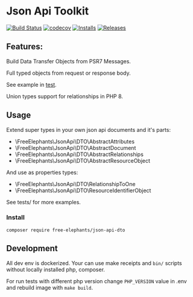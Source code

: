 # Json Api Toolkit

[![Build Status](https://github.com/FreeElephants/json-api-dto/workflows/CI/badge.svg)](https://github.com/FreeElephants/json-api-dto/actions)
[![codecov](https://codecov.io/gh/FreeElephants/json-api-dto/branch/master/graph/badge.svg)](https://codecov.io/gh/FreeElephants/json-api-dto)
[![Installs](https://img.shields.io/packagist/dt/free-elephants/json-api-dto.svg)](https://packagist.org/packages/free-elephants/json-api-dto)
[![Releases](https://img.shields.io/packagist/v/free-elephants/json-api-dto.svg)](https://github.com/FreeElephants/json-api-dto/releases)

## Features: 

Build Data Transfer Objects from PSR7 Messages.

Full typed objects from request or response body.

See example in [test](/tests/FreeElephants/JsonApiToolkit/DTO/DocumentTest.php).

Union types support for relationships in PHP 8.


## Usage

Extend super types in your own json api documents and it's parts:
- \FreeElephants\JsonApi\DTO\AbstractAttributes
- \FreeElephants\JsonApi\DTO\AbstractDocument
- \FreeElephants\JsonApi\DTO\AbstractRelationships
- \FreeElephants\JsonApi\DTO\AbstractResourceObject

And use as properties types: 
- \FreeElephants\JsonApi\DTO\RelationshipToOne
- \FreeElephants\JsonApi\DTO\ResourceIdentifierObject

See tests/ for more examples.  

### Install

`composer require free-elephants/json-api-dto`

## Development

All dev env is dockerized. Your can use make receipts and `bin/` scripts without locally installed php, composer. 

For run tests with different php version change `PHP_VERSION` value in .env and rebuild image with `make build`.  
